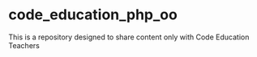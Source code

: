 # code_education_php_oo
This is a repository designed to share content only with Code Education Teachers
